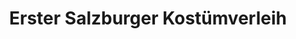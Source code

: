 ---
title: "Erster Salzburger Kostümverleih"
url: /salzburg/erster-salzburger-kostuemverleih/
shop: Mieten
---
